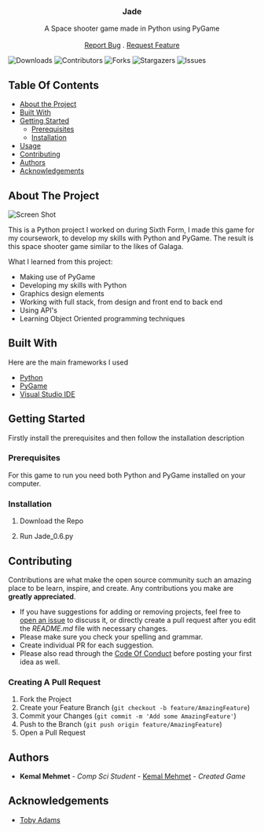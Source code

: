 <br/>
<p align="center">
  <h3 align="center">Jade</h3>

  <p align="center">
    A Space shooter game made in Python using PyGame
    <br/>
    <br/>
    <a href="https://github.com/kabuto-mk7/Jade/issues">Report Bug</a>
    .
    <a href="https://github.com/kabuto-mk7/Jade/issues">Request Feature</a>
  </p>
</p>

![Downloads](https://img.shields.io/github/downloads/kabuto-mk7/Jade/total) ![Contributors](https://img.shields.io/github/contributors/kabuto-mk7/Jade?color=dark-green) ![Forks](https://img.shields.io/github/forks/kabuto-mk7/Jade?style=social) ![Stargazers](https://img.shields.io/github/stars/kabuto-mk7/Jade?style=social) ![Issues](https://img.shields.io/github/issues/kabuto-mk7/Jade) 

## Table Of Contents

* [About the Project](#about-the-project)
* [Built With](#built-with)
* [Getting Started](#getting-started)
  * [Prerequisites](#prerequisites)
  * [Installation](#installation)
* [Usage](#usage)
* [Contributing](#contributing)
* [Authors](#authors)
* [Acknowledgements](#acknowledgements)

## About The Project

![Screen Shot](images/screenshot.png)

This is a Python project I worked on during Sixth Form, I made this game for my coursework, to develop my skills with Python and PyGame. The result is this space shooter game similar to the likes of Galaga.

What I learned from this project:

* Making use of PyGame
* Developing my skills with Python
* Graphics design elements
* Working with full stack, from design and front end to back end
* Using API's 
* Learning Object Oriented programming techniques


## Built With

Here are the main frameworks I used

* [Python](https://www.python.org/)
* [PyGame](https://www.pygame.org/news)
* [Visual Studio IDE ](https://visualstudio.microsoft.com/)

## Getting Started

Firstly install the prerequisites and then follow the installation description

### Prerequisites

For this game to run you need both Python and PyGame installed on your computer.

### Installation

1. Download the Repo 

2. Run Jade_0.6.py

## Contributing

Contributions are what make the open source community such an amazing place to be learn, inspire, and create. Any contributions you make are **greatly appreciated**.
* If you have suggestions for adding or removing projects, feel free to [open an issue](https://github.com/kabuto-mk7/Jade/issues/new) to discuss it, or directly create a pull request after you edit the *README.md* file with necessary changes.
* Please make sure you check your spelling and grammar.
* Create individual PR for each suggestion.
* Please also read through the [Code Of Conduct](https://github.com/kabuto-mk7/Jade/blob/main/CODE_OF_CONDUCT.md) before posting your first idea as well.

### Creating A Pull Request

1. Fork the Project
2. Create your Feature Branch (`git checkout -b feature/AmazingFeature`)
3. Commit your Changes (`git commit -m 'Add some AmazingFeature'`)
4. Push to the Branch (`git push origin feature/AmazingFeature`)
5. Open a Pull Request

## Authors

* **Kemal Mehmet** - *Comp Sci Student* - [Kemal Mehmet](www.Github.com/kabuto-mk7) - *Created Game*

## Acknowledgements

* [Toby Adams](https://github.com/TobyAdams2)
